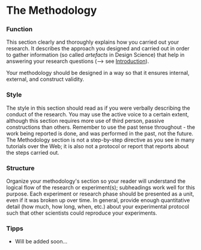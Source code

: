 # The Methodology

### Function

This section clearly and thoroughly explains how you carried out your research.
It describes the approach you designed and carried out in order to gather information (so called *artefacts* in Design Science) that help in answering your research questions (--> see [Introduction](elements/introduction.md)).

Your methodology should be designed in a way so that it ensures internal, external, and construct validity.


### Style

The style in this section should read as if you were verbally describing the conduct of the research. You may use the active voice to a certain extent, although this section requires more use of third person, passive constructions than others. Remember to use the past tense throughout - the work being reported is done, and was performed in the past, not the future. The Methodology section is not a step-by-step directive as you see in many tutorials over the Web; it is also not a protocol or report that reports about the steps carried out. 


### Structure

Organize your methodology's section so your reader will understand the logical flow of the research or experiment(s); subheadings work well for this purpose. 
Each experiment or research phase should be presented as a unit, even if it was broken up over time. In general, provide enough quantitative detail (how much, how long, when, etc.) about your experimental protocol such that other scientists could reproduce your experiments.


### Tipps

- Will be added soon...

